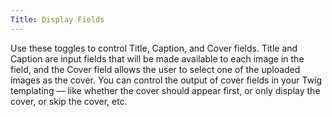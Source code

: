 ```yaml
---
Title: Display Fields
---
```


Use these toggles to control Title, Caption, and Cover fields. Title and Caption are input fields that will be made available to each image in the field, and the Cover field allows the user to select one of the uploaded images as the cover. You can control the output of cover fields in your Twig templating — like whether the cover should appear first, or only display the cover, or skip the cover, etc.
